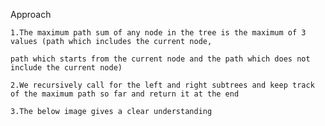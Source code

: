 Approach

    1.The maximum path sum of any node in the tree is the maximum of 3 values (path which includes the current node,
    
    path which starts from the current node and the path which does not include the current node)

    2.We recursively call for the left and right subtrees and keep track of the maximum path so far and return it at the end

    3.The below image gives a clear understanding

[](/binaryTreeMaxPathSum/sample.jpg)
